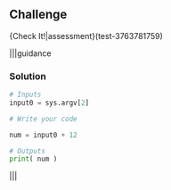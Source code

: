 ## Challenge 
{Check It!|assessment}(test-3763781759)

|||guidance
### Solution
```python
# Inputs
input0 = sys.argv[2]

# Write your code 

num = input0 + 12

# Outputs
print( num )
```
|||